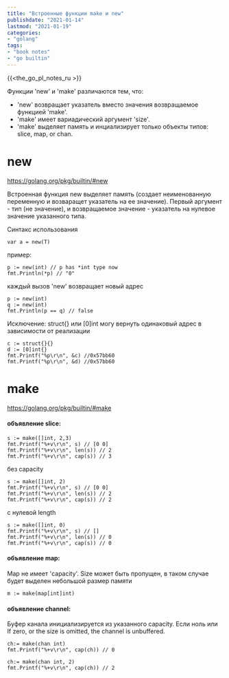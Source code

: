 ```yaml
---
title: "Встроенные функции make и new"
publishdate: "2021-01-14"
lastmod: "2021-01-19"
categories:
- "golang"
tags:
- "book notes"
- "go builtin"
---
```


{{<the_go_pl_notes_ru >}}

Функции 'new' и 'make' различаются тем, что:
- 'new' возвращает указатель вместо значения возвращаемое функцией 'make'.
- 'make' имеет вариадический аргумент 'size'.
- 'make' выделяет память и инциализирует только объекты типов: slice, map, or chan.

# new

https://golang.org/pkg/builtin/#new

Встроенная функция new выделяет память (создает неименованную переменную и возваращет указатель на ее значение). Первый аргумент - тип (не значение), и возвращаемое значение - указатель на нулевое значение указанного типа.

Синтакс использования
```
var a = new(T)
```
пример:
```
p := new(int) // p has *int type now
fmt.Println(*p) // "0"
```
каждый вызов 'new' возвращает новый адрес
```
p := new(int)
q := new(int)
fmt.Println(p == q) // false
```
Исключение: struct{} или [0]int могу вернуть одинаковый адрес в зависимости от реализации
```
c := struct{}{}
d := [0]int{}
fmt.Printf("%p\r\n", &c) //0x57bb60
fmt.Printf("%p\r\n", &d) //0x57bb60
```

# make

https://golang.org/pkg/builtin/#make

#### объявление slice:
```
s := make([]int, 2,3)
fmt.Printf("%+v\r\n", s) // [0 0]
fmt.Printf("%+v\r\n", len(s)) // 2
fmt.Printf("%+v\r\n", cap(s)) // 3
```
без capacity
```
s := make([]int, 2)
fmt.Printf("%+v\r\n", s) // [0 0]
fmt.Printf("%+v\r\n", len(s)) // 2
fmt.Printf("%+v\r\n", cap(s)) // 2
```
с нулевой length
```
s := make([]int, 0)
fmt.Printf("%+v\r\n", s) // []
fmt.Printf("%+v\r\n", len(s)) // 0
fmt.Printf("%+v\r\n", cap(s)) // 0
```

#### объявление map:

Map не имеет 'capacity'. Size может быть пропущен, в таком случае будет выделен небольшой размер памяти
```
m := make(map[int]int)
```

#### объявление channel:

Буфер канала инициализируется из указанного capacity. Если ноль или If zero, or the size is omitted, the channel is unbuffered.
```
ch:= make(chan int) 
fmt.Printf("%+v\r\n", cap(ch)) // 0
```
```
ch:= make(chan int, 2) 
fmt.Printf("%+v\r\n", cap(ch)) // 2
```
